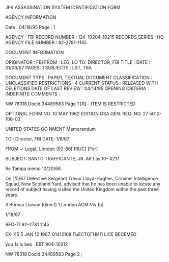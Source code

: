 JFK ASSASSINATION SYSTEM
IDENTIFICATION FORM

AGENCY INFORMATION

Date : 04/18/95
Page : 1

AGENCY : FBI
RECORD NUMBER : 124-10204-10215
RECORDS SERIES : HQ
AGENCY FILE NUMBER : 92-2781-1145

DOCUMENT INFORMATION

ORIGINATOR : FBI
FROM : LEG, LO
TO: DIRECTOR, FBI
TITLE :
DATE : 01/06/67
PAGES: 1
SUBJECTS : LST, TRA

DOCUMENT TYPE : PAPER, TEXTUAL DOCUMENT
CLASSIFICATION : UNCLASSIFIED
RESTRICTIONS : 4
CURRENT STATUS : RELEASED WITH DELETIONS
DATE OF LAST REVIEW : 04/14/95
OPENING CRITERIA : INDEFINITE
COMMENTS :

NW 78318
Docld:34489583 Page 1
[R] - ITEM IS RESTRICTED

OPTIONAL FORM NO. 10
MAY 1962 EDITION
GSA GEN. REG. NO. 27
5010-106-03

UNITED STATES GO NMENT
Memorandum

TO : Director, FBI DATE: 1/6/67

FROM ✓ Legat, London (92-66) (RUC) [For]

SUBJECT: SANTO TRAFFICANTE, JR.
AR Las 10-
#217

Re Tampa memo 10/20/66.

On 1/5/67 Detective Sergeant Trevor Lloyd-Hughes,
Criminel Intelligence Squad, New Scotland Yard, advised
that he has been unable to locate any record of subject
having visited the United Kingdom within the past three
years.

3 Bureau
Liaison (direct)
1 London
ACM:Vw
(5)

1/18/67

REC-71 92-2781 1145

EX-115 5 JAN 12 1967.
01412108
ГЬЕСТОГНИЛ LICE
BECEMED

you 1s is bes
:
EBT
904-10312

NW 78318
Docld:34489583 Page 2
;
